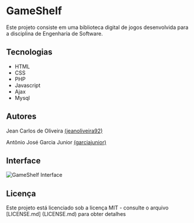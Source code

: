 # GameShelf
Este projeto consiste em uma biblioteca digital de jogos desenvolvida para a disciplina de Engenharia de Software.
## Tecnologias
* HTML
* CSS
* PHP
* Javascript
* Ajax
* Mysql
## Autores

Jean Carlos de Oliveira [(jeanoliveira92)](https://github.com/jeanoliveira92)

Antônio José Garcia Junior [(garciajunior)](https://github.com/garciajunior)
## Interface
![GameShelf Interface](https://raw.githubusercontent.com/jeanoliveira92/gameshelf/master/screenshot.jpg)
## Licença
Este projeto está licenciado sob a licença MIT - consulte o arquivo [LICENSE.md] (LICENSE.md) para obter detalhes
